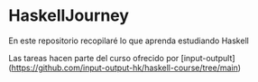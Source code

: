 # HaskellJourney
En este repositorio recopilaré lo que aprenda estudiando Haskell

Las tareas hacen parte del curso ofrecido por [input-outpult] (https://github.com/input-output-hk/haskell-course/tree/main)
